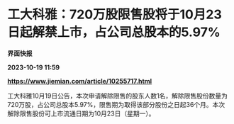 # 工大科雅：720万股限售股将于10月23日起解禁上市，占公司总股本的5.97%
**界面快报**

**2023-10-19 11:59**

**https://www.jiemian.com/article/10255717.html**

工大科雅10月19日公告，本次申请解除限售的股东人数1名，解除限售股份数量为720万股，占公司总股本5.97%，限售期为取得该部分股份之日起36个月。本次解除限售股份可上市流通日期为10月23日（星期一）。